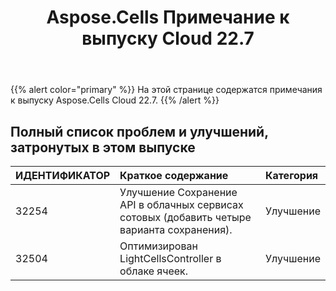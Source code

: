 ﻿---
title: Aspose.Cells Примечание к выпуску Cloud 22.7
second_title: Aspose.Cells Cloud Documen
type: docs
url: /ru/aspose-cells-cloud-22-7-release-notes/
description: Aspose.Cells Облако поддерживает Excel для создания, преобразования, слияния, разделения, защиты, операций с внутренними объектами и т. д.
weight: 15
---
{{% alert color="primary" %}} 
На этой странице содержатся примечания к выпуску Aspose.Cells Cloud 22.7.
{{% /alert %}} 
## **Полный список проблем и улучшений, затронутых в этом выпуске**
|**ИДЕНТИФИКАТОР**|**Краткое содержание**|**Категория**|
|:- |:- |:- |
|32254 |Улучшение Сохранение API в облачных сервисах сотовых (добавить четыре варианта сохранения).| Улучшение|
|32504 |Оптимизирован LightCellsController в облаке ячеек.| Улучшение|
